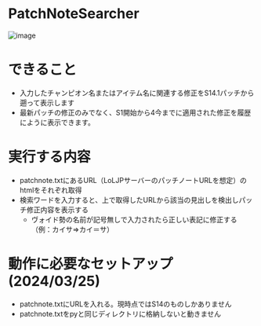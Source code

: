 # PatchNoteSearcher
![image](https://github.com/Shounen-Bob/patchnotesearcher_lol/assets/164868616/84d125a3-d3cf-476a-bba0-bd11c8d14fd9)
# できること
- 入力したチャンピオン名またはアイテム名に関連する修正をS14.1パッチから遡って表示します
- 最新パッチの修正のみでなく、S1開始から4今までに適用された修正を履歴にように表示できます。
  
# 実行する内容
- patchnote.txtにあるURL（LoLJPサーバーのパッチノートURLを想定）のhtmlをそれぞれ取得
- 検索ワードを入力すると、上で取得したURLから該当の見出しを検出しパッチ修正内容を表示する
  - ヴォイド勢の名前が記号無しで入力されたら正しい表記に修正する（例：カイサ⇒カイ＝サ）
# 動作に必要なセットアップ(2024/03/25)
- patchnote.txtにURLを入れる。現時点ではS14のものしかありません
- patchnote.txtをpyと同じディレクトリに格納しないと動きません
